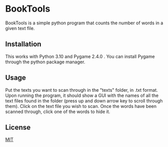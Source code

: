 # BookTools

BookTools is a simple python program that counts the number of words in a given text file.

## Installation

This works with Python 3.10 and Pygame 2.4.0 . You can install Pygame through the python package manager.

## Usage

Put the texts you want to scan through in the "texts" folder, in .txt format. Upon running the program, it should show a GUI with the names of all the text files found in the folder (press up and down arrow key to scroll through them). Click on the text file you wish to scan.
Once the words have been scanned through, click one of the words to hide it.

## License

[MIT](https://choosealicense.com/licenses/mit/)
